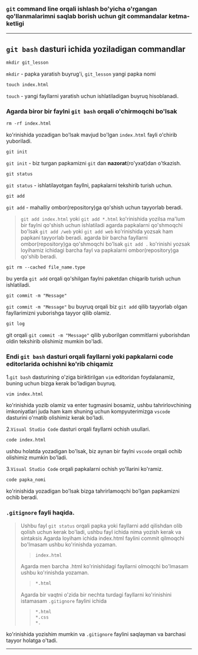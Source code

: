 
### `git` command line orqali ishlash bo'yicha o'rgangan qo'llanmalarimni saqlab borish uchun git commandalar ketma-ketligi

***
## `git bash` dasturi ichida yoziladigan commandlar

```html
mkdir git_lesson
```

`mkdir` - papka yaratish buyrug'i, `git_lesson` yangi papka nomi

```html
touch index.html
```

`touch` - yangi fayllarni yaratish uchun ishlatiladigan buyruq hisoblanadi.

### Agarda biror bir faylni `git bash` orqali o'chirmoqchi bo'lsak

```html
rm -rf index.html
```

ko'rinishida yozadigan bo'lsak mavjud bo'lgan `index.html` fayli o'chirib yuboriladi.

```html
git init
```

`git init` - biz turgan papkamizni `git` dan **nazorat**(ro'yxat)dan o'tkazish.

```html
git status
```

`git status` - ishlatilayotgan fayllni, papkalarni tekshirib turish uchun.

```html
git add
```

`git add` - mahalliy ombor(repository)ga qo'shish uchun tayyorlab beradi.
> `git add index.html` yoki `git add *.html` ko'rinishida yozilsa ma'lum bir faylni qo'shish uchun ishlatiladi agarda papkalarni qo'shmoqchi bo'lsak `git add /web` yoki `git add web` ko'rinishida yozsak ham papkani tayyorlab beradi.
> agarda bir barcha fayllarni ombor(repository)ga qo'shmoqchi bo'lsak `git add .` ko'rinishi yozsak loyihamiz ichidagi barcha fayl va papkalarni ombor(repository)ga qo'shib beradi.

```html
git rm --cached file_name.type
```
bu yerda `git add` orqali qo'shilgan faylni paketdan chiqarib turish uchun ishlatiladi.

```html
git commit -m "Message"
```

`git commit -m "Message"` bu buyruq orqali biz `git add` qilib tayyorlab olgan fayllarimizni yuborishga tayyor qilib olamiz.

```html
git log
```

git orqali `git commit -m "Message"` qilib yuborilgan commitlarni yuborishdan oldin tekshirib olishimiz mumkin bo'ladi.

### Endi `git bash` dasturi orqali fayllarni yoki papkalarni code editorlarida ochishni ko'rib chiqamiz

1.`git bash` dasturining o'ziga biriktirilgan `vim` editoridan foydalanamiz, buning uchun bizga kerak bo'ladigan buyruq.
```html
vim index.html
```

ko'rinishida yozib olamiz va enter tugmasini bosamiz, ushbu tahrirlovchining imkoniyatlari juda ham kam shuning uchun kompyuterimizga `vscode` dasturini o'rnatib olishimiz kerak bo'ladi.

2.`Visual Studio Code` dasturi orqali fayllarni ochish usullari.
```html
code index.html
```

ushbu holatda yozadigan bo'lsak, biz aynan bir faylni `vscode` orqali ochib olishimiz mumkin bo'ladi.

3.`Visual Studio Code` orqali papkalarni ochish yo'llarini ko'ramiz.
```html
code papka_nomi
```

ko'rinishida yozadigan bo'lsak bizga tahrirlamoqchi bo'lgan papkamizni ochib beradi.

### `.gitignore` fayli haqida.

> Ushbu fayl `git status` orqali papka yoki fayllarni add qilishdan olib qolish uchun kerak bo'ladi, ushbu fayl ichida nima yozish kerak va sintaksis
> Agarda loyiham ichida index.html faylini commit qilmoqchi bo'lmasam ushbu ko'rinishda yozaman.
>> ```html
>> index.html
>> ```
> Agarda men barcha .html ko'rinishidagi fayllarni olmoqchi bo'lmasam ushbu ko'rinishda yozaman.
>> ```html
>> *.html
>> ```
> Agarda bir vaqtni o'zida bir nechta turdagi fayllarni ko'rinishini istamasam
> `.gitignore` faylini ichida
>> ```html
>> *.html
>> *.css
>> *.
>> ```

ko'rinishida yozishim mumkin va `.gitignore` faylini saqlayman va barchasi tayyor holatga o'tadi.

***


